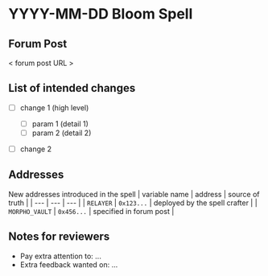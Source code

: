 # YYYY-MM-DD Bloom Spell

## Forum Post

< forum post URL >

## List of intended changes

- [ ] change 1 (high level)
    - [ ] param 1 (detail 1)
    - [ ] param 2 (detail 2)
- [ ] change 2


## Addresses
New addresses introduced in the spell
| variable name           | address    | source of truth                 |
| ---                     | ---        | ---                             |
| `RELAYER`               | `0x123...` | deployed by the spell crafter   |
| `MORPHO_VAULT`          | `0x456...` | specified in forum post         |

## Notes for reviewers
- Pay extra attention to: ...
- Extra feedback wanted on: ...
